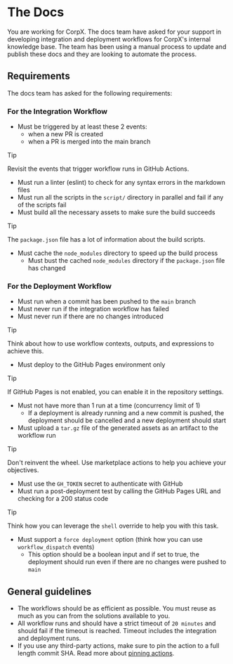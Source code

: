# The Docs

You are working for CorpX. The docs team have asked for your support in developing integration and deployment workflows for CorpX's internal knowledge base. The team has been using a manual process to update and publish these docs and they are looking to automate the process.

## Requirements

The docs team has asked for the following requirements:

### For the Integration Workflow

- Must be triggered by at least these 2 events:
  - when a new PR is created
  - when a PR is merged into the main branch

> [!TIP]
> Revisit the events that trigger workflow runs in GitHub Actions.

- Must run a linter (eslint) to check for any syntax errors in the markdown files
- Must run all the scripts in the `script/` directory in parallel and fail if any of the scripts fail
- Must build all the necessary assets to make sure the build succeeds

> [!TIP]
> The `package.json` file has a lot of information about the build scripts.

- Must cache the `node_modules` directory to speed up the build process
  - Must bust the cached `node_modules` directory if the `package.json` file has changed

### For the Deployment Workflow

- Must run when a commit has been pushed to the `main` branch
- Must never run if the integration workflow has failed
- Must never run if there are no changes introduced

> [!TIP]
> Think about how to use workflow contexts, outputs, and expressions to achieve this.

- Must deploy to the GitHub Pages environment only

> [!TIP]
> If GitHub Pages is not enabled, you can enable it in the repository settings.

- Must not have more than 1 run at a time (concurrency limit of 1)
  - If a deployment is already running and a new commit is pushed, the deployment should be cancelled and a new deployment should start
- Must upload a `tar.gz` file of the generated assets as an artifact to the workflow run

> [!TIP]
> Don't reinvent the wheel. Use marketplace actions to help you achieve your objectives.

- Must use the `GH_TOKEN` secret to authenticate with GitHub
- Must run a post-deployment test by calling the GitHub Pages URL and checking for a 200 status code

> [!TIP]
> Think how you can leverage the `shell` override to help you with this task.

- Must support a `force deployment` option (think how you can use `workflow_dispatch` events)
  - This option should be a boolean input and if set to true, the deployment should run even if there are no changes were pushed to `main`

## General guidelines

- The workflows should be as efficient as possible. You must reuse as much as you can from the solutions available to you.
- All workflow runs and should have a strict timeout of `20 minutes` and should fail if the timeout is reached. Timeout includes the integration and deployment runs.
- If you use any third-party actions, make sure to pin the action to a full length commit SHA. Read more about [pinning actions](https://docs.github.com/en/actions/security-guides/security-hardening-for-github-actions#using-third-party-actions).